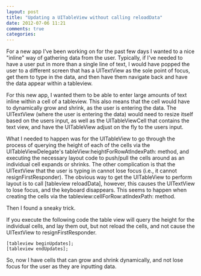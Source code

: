 ```yaml
---
layout: post
title: "Updating a UITableView without calling reloadData"
date: 2012-07-06 11:21
comments: true
categories:
---
```

For a new app I've been working on for the past few days I wanted to a nice "inline" way of gathering data from the user. Typically, if I've needed to have a user put in more than a single line of text, I would have popped the user to a different screen that has a UITextView as the sole point of focus, get them to type in the data, and then have them navigate back and have the data appear within a tableview.

For this new app, I wanted them to be able to enter large amounts of text inline within a cell of a tableview. This also means that the cell would have to dynamically grow and shrink, as the user is entering the data. The UITextView (where the user is entering the data) would need to resize itself based on the users input, as well as the UITableViewCell that contains the text view, and have the UITableView adjust on the fly to the users input.

What I needed to happen was for the UITableView to go through the process of querying the height of each of the cells via the UITableViewDelegate's tableView:heightForRowAtIndexPath: method, and executing the necessary layout code to push/pull the cells around as an individual cell expands or shrinks. The other complication is that the UITextView that the user is typing in cannot lose focus (i.e., it cannot resignFirstResponder). The obvious way to get the UITableView to perform layout is to call [tableview reloadData], however, this causes the UITextView to lose focus, and the keyboard disappears. This seems to happen when creating the cells via the tableview:cellForRow:atIndexPath: method.

Then I found a sneaky trick.

If you execute the following code the table view will query the height for the individual cells, and lay them out, but not reload the cells, and not cause the UITextView to resignFirstResponder.

    [tableview beginUpdates];
    [tableview endUpdates];

So, now I have cells that can grow and shrink dynamically, and not lose focus for the user as they are inputting data.